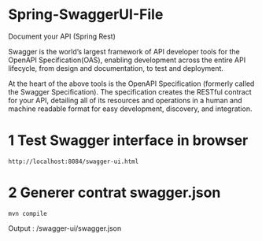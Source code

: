 # Spring-SwaggerUI-File
Document your API (Spring Rest)

Swagger is the world’s largest framework of API developer tools for the OpenAPI Specification(OAS), enabling development across the entire API lifecycle, from design and documentation, to test and deployment.

At the heart of the above tools is the OpenAPI Specification (formerly called the Swagger Specification). The specification creates the RESTful contract for your API, detailing all of its resources and operations in a human and machine readable format for easy development, discovery, and integration.

# 1 Test Swagger interface in browser
```
http://localhost:8084/swagger-ui.html

```
# 2 Generer contrat swagger.json
```
mvn compile
```
Output : /swagger-ui/swagger.json
